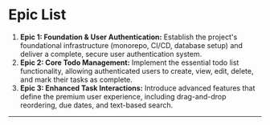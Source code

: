 # Epic List

1.  **Epic 1: Foundation & User Authentication:** Establish the project's foundational infrastructure (monorepo, CI/CD, database setup) and deliver a complete, secure user authentication system.
2.  **Epic 2: Core Todo Management:** Implement the essential todo list functionality, allowing authenticated users to create, view, edit, delete, and mark their tasks as complete.
3.  **Epic 3: Enhanced Task Interactions:** Introduce advanced features that define the premium user experience, including drag-and-drop reordering, due dates, and text-based search.

---
